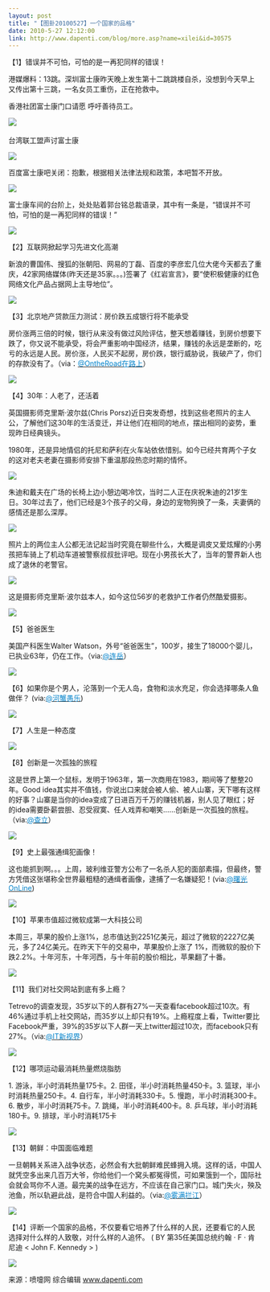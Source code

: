 ```yaml
---
layout: post
title: "【图卦20100527】一个国家的品格"
date: 2010-5-27 12:12:00
link: http://www.dapenti.com/blog/more.asp?name=xilei&id=30575
---
```


<div class="oblog_text" align="left">
<p>【1】错误并不可怕，可怕的是一再犯同样的错误！</p>
<p>港媒爆料：13跳。深圳富士康昨天晚上发生第十二跳跳楼自杀，没想到今天早上又传出第十三跳，一名女员工重伤，正在抢救中。</p>
<p>香港社团富士康门口请愿 呼吁善待员工。</p>
<p><a><img style="BORDER-BOTTOM-COLOR: #000000; BORDER-TOP-COLOR: #000000; BORDER-RIGHT-COLOR: #000000; BORDER-LEFT-COLOR: #000000" border="0" src="http://ptimg.org:88/dapenti/1051596161fa/wczugatc.jpg">　</a></p>
<p>台湾联工盟声讨富士康</p>
<p><img style="BORDER-BOTTOM-COLOR: #000000; BORDER-TOP-COLOR: #000000; BORDER-RIGHT-COLOR: #000000; BORDER-LEFT-COLOR: #000000" border="0" src="http://ptimg.org:88/dapenti/465769615aae/hdjh6wna.jpg"></p>
<p>百度富士康吧关闭：抱歉，根据相关法律法规和政策，本吧暂不开放。</p>
<p><img style="BORDER-BOTTOM-COLOR: #000000; BORDER-TOP-COLOR: #000000; BORDER-RIGHT-COLOR: #000000; BORDER-LEFT-COLOR: #000000" border="0" src="http://ptimg.org:88/dapenti/848039615b9e/9kx9e7k5.jpg"></p>
<p>富士康车间的台阶上，处处贴着郭台铭总裁语录，其中有一条是，“错误并不可怕，可怕的是一再犯同样的错误！” </p>
<p><img style="BORDER-BOTTOM-COLOR: #000000; BORDER-TOP-COLOR: #000000; BORDER-RIGHT-COLOR: #000000; BORDER-LEFT-COLOR: #000000" border="0" src="http://ptimg.org:88/dapenti/986519615c08/pz62gzig.jpg"></p>
<p>【2】互联网掀起学习先进文化高潮</p>
<p>新浪的曹国伟、搜狐的张朝阳、网易的丁磊、百度的李彦宏几位大佬今天都去了重庆，42家网络媒体(昨天还是35家。。。)签署了《红岩宣言》，要“使积极健康的红色网络文化产品占据网上主导地位”。</p>
<p><img style="BORDER-BOTTOM-COLOR: #000000; BORDER-TOP-COLOR: #000000; BORDER-RIGHT-COLOR: #000000; BORDER-LEFT-COLOR: #000000" border="0" src="http://ptimg.org:88/dapenti/897629615d9b/3kgpaovg.jpg"></p>
<p>【3】北京地产贷款压力测试：房价跌五成银行将不能承受</p>
<p>房价涨两三倍的时候，银行从来没有做过风险评估，整天想着赚钱，到房价想要下跌了，你又说不能承受，将会严重影响中国经济，结果，赚钱的永远是垄断的，吃亏的永远是人民。房价涨，人民买不起房，房价跌，银行威胁说，我破产了，你们的存款没有了。（via：<a href="http://t.sina.com.cn/1140589573"><font color="#0082cb">@OntheRoad在路上</font></a>）</p>
<p><img style="BORDER-BOTTOM-COLOR: #000000; BORDER-TOP-COLOR: #000000; BORDER-RIGHT-COLOR: #000000; BORDER-LEFT-COLOR: #000000" border="0" src="http://ptimg.org:88/dapenti/641309615e32/hxfylkz1.jpg"></p>
<p>【4】30年：人老了，还活着</p>
<p>英国摄影师克里斯·波尔兹(Chris Porsz)近日突发奇想，找到这些老照片的主人公，了解他们这30年的生活变迁，并让他们在相同的地点，摆出相同的姿势，重现昨日经典镜头。</p>
<p>1980年，还是异地情侣的托尼和萨利在火车站依依惜别。如今已经共育两个子女的这对老夫老妻在摄影师安排下重温那段热恋时期的情怀。</p>
<p><img style="BORDER-BOTTOM-COLOR: #000000; BORDER-TOP-COLOR: #000000; BORDER-RIGHT-COLOR: #000000; BORDER-LEFT-COLOR: #000000" border="0" src="http://ptimg.org:88/dapenti/259749615f8a/q1b5em7n.jpg"></p>
<p>朱迪和戴夫在广场的长椅上边小憩边喝冷饮，当时二人正在庆祝朱迪的21岁生日。30年过去了，他们已经是3个孩子的父母，身边的宠物狗换了一条，夫妻俩的感情还是那么深厚。</p>
<p><img style="BORDER-BOTTOM-COLOR: #000000; BORDER-TOP-COLOR: #000000; BORDER-RIGHT-COLOR: #000000; BORDER-LEFT-COLOR: #000000" border="0" src="http://ptimg.org:88/dapenti/051699615f8a/4sxxszp7.jpg"></p>
<p>照片上的两位主人公都无法记起当时究竟在聊些什么，大概是调皮又爱炫耀的小男孩把车骑上了机动车道被警察叔叔批评吧。现在小男孩长大了，当年的警界新人也成了退休的老警官。</p>
<p><img style="BORDER-BOTTOM-COLOR: #000000; BORDER-TOP-COLOR: #000000; BORDER-RIGHT-COLOR: #000000; BORDER-LEFT-COLOR: #000000" border="0" src="http://ptimg.org:88/dapenti/327889615f89/igxsi5om.jpg"></p>
<p>这是摄影师克里斯·波尔兹本人，如今这位56岁的老救护工作者仍然酷爱摄影。</p>
<p><img style="BORDER-BOTTOM-COLOR: #000000; BORDER-TOP-COLOR: #000000; BORDER-RIGHT-COLOR: #000000; BORDER-LEFT-COLOR: #000000" border="0" src="http://ptimg.org:88/dapenti/217909615f87/rk02iuz1.jpg"></p>
<p>【5】爸爸医生</p>
<p>美国产科医生Walter Watson，外号“爸爸医生”，100岁，接生了18000个婴儿，已执业63年，仍在工作。（via:<a href="http://t.sina.com.cn/1722229702"><font color="#0082cb">@连岳</font></a>）</p>
<p><img style="BORDER-BOTTOM-COLOR: #000000; BORDER-TOP-COLOR: #000000; BORDER-RIGHT-COLOR: #000000; BORDER-LEFT-COLOR: #000000" border="0" src="http://ptimg.org:88/dapenti/461649616985/3t7abx62.jpg"></p>
<p>【6】如果你是个男人，沦落到一个无人岛，食物和淡水充足，你会选择哪条人鱼做伴？ (via:<a href="http://t.sina.com.cn/1642351200"><font color="#0082cb">@河蟹愚乐</font></a>)</p>
<p><img style="BORDER-BOTTOM-COLOR: #000000; BORDER-TOP-COLOR: #000000; BORDER-RIGHT-COLOR: #000000; BORDER-LEFT-COLOR: #000000" border="0" src="http://ptimg.org:88/dapenti/9487596169db/cddcq7me.jpg"></p>
<p>【7】人生是一种态度</p>
<p><img style="BORDER-BOTTOM-COLOR: #000000; BORDER-TOP-COLOR: #000000; BORDER-RIGHT-COLOR: #000000; BORDER-LEFT-COLOR: #000000" border="0" src="http://ptimg.org:88/dapenti/824589616abe/6iswxaqf.jpg"></p>
<p>【8】创新是一次孤独的旅程</p>
<p>这是世界上第一个鼠标，发明于1963年，第一次商用在1983，期间等了整整20年。Good idea其实并不值钱，你说出口来就会被人偷、被人山寨，天下哪有这样的好事？山寨是当你的idea变成了日进百万千万的赚钱机器，别人见了眼红；好的idea需要卧薪尝胆、忍受寂寞、任人戏弄和嘲笑……创新是一次孤独的旅程。（via:<a href="http://t.sina.com.cn/1558226504"><font color="#0082cb">@查立</font></a>）</p>
<p><img style="BORDER-BOTTOM-COLOR: #000000; BORDER-TOP-COLOR: #000000; BORDER-RIGHT-COLOR: #000000; BORDER-LEFT-COLOR: #000000" border="0" src="http://ptimg.org:88/dapenti/408829616bce/q04459zf.jpg"></p>
<p>【9】史上最强通缉犯画像！</p>
<p>这也能抓到啊。。。上周，玻利维亚警方公布了一名杀人犯的面部素描，但最终，警方凭借这张堪称全世界最粗糙的通缉者画像，逮捕了一名嫌疑犯！(via:<a href="http://t.sina.com.cn/1711356090"><font color="#0082cb">@曙光OnLine</font></a>)</p>
<p><img style="BORDER-BOTTOM-COLOR: #000000; BORDER-TOP-COLOR: #000000; BORDER-RIGHT-COLOR: #000000; BORDER-LEFT-COLOR: #000000" border="0" src="http://ptimg.org:88/dapenti/906129616c48/jgovtf5r.jpg"></p>
<p>【10】苹果市值超过微软成第一大科技公司</p>
<p>本周三，苹果的股价上涨1%，总市值达到2251亿美元，超过了微软的2227亿美元，多了24亿美元。在昨天下午的交易中，苹果股价上涨了 1%，而微软的股价下跌2.2%。十年河东，十年河西，与十年前的股价相比，苹果翻了十番。</p>
<p><img style="BORDER-BOTTOM-COLOR: #000000; BORDER-TOP-COLOR: #000000; BORDER-RIGHT-COLOR: #000000; BORDER-LEFT-COLOR: #000000" border="0" src="http://ptimg.org:88/dapenti/908219616d75/rhggzcfd.jpg"></p>
<p>【11】我们对社交网站到底有多上瘾？</p>
<p>Tetrevo的调查发现，35岁以下的人群有27%一天查看facebook超过10次。有46%通过手机上社交网站，而35岁以上却只有19%。上瘾程度上看，Twitter要比Facebook严重，39%的35岁以下人群一天上twitter超过10次，而facebook只有27%。（via:<a href="http://t.sina.com.cn/1734236715"><font color="#0082cb">@IT新视界</font></a>）<br></p>
<p><img style="BORDER-BOTTOM-COLOR: #000000; BORDER-TOP-COLOR: #000000; BORDER-RIGHT-COLOR: #000000; BORDER-LEFT-COLOR: #000000" border="0" src="http://ptimg.org:88/dapenti/652739616e5c/2ejwhon2.jpg"></p>
<p>【12】哪项运动最消耗热量燃烧脂肪</p>
<p>1. 游泳，半小时消耗热量175卡。2. 田径，半小时消耗热量450卡。3. 篮球，半小时消耗热量250卡。4. 自行车，半小时消耗330卡。5. 慢跑，半小时消耗300卡。6. 散步，半小时消耗75卡。7. 跳绳，半小时消耗400卡。8. 乒乓球，半小时消耗180卡。9. 排球，半小时消耗175卡 </p>
<p><a><img style="BORDER-BOTTOM-COLOR: #000000; BORDER-TOP-COLOR: #000000; BORDER-RIGHT-COLOR: #000000; BORDER-LEFT-COLOR: #000000" border="0" src="http://ptimg.org:88/dapenti/142939616f14/qh6pbi3a.jpg"></a></p>
<p>【13】朝鲜：中国面临难题</p>
<p>一旦朝韩关系进入战争状态，必然会有大批朝鲜难民蜂拥入境。这样的话，中国人就凭空多出来几百万大爷，你给他们一个窝头都冤得慌，可如果饿到一个，国际社会就会骂你不人道。最完美的战争在远方，不应该在自己家门口。城门失火，殃及池鱼，所以轨避此战，是符合中国人利益的。（via:<a href="http://t.sina.com.cn/1454884585"><font color="#0082cb">@雾满拦江</font></a>）</p>
<p><img style="BORDER-BOTTOM-COLOR: #000000; BORDER-TOP-COLOR: #000000; BORDER-RIGHT-COLOR: #000000; BORDER-LEFT-COLOR: #000000" border="0" src="http://ptimg.org:88/dapenti/1256996160ce/qmgqjmii.jpg"></p>
<p>【14】评断一个国家的品格，不仅要看它培养了什么样的人民，还要看它的人民选择对什么样的人致敬，对什么样的人追怀。 ( BY 第35任美国总统约翰 · F · 肯尼迪 &lt; John F. Kennedy &gt; ) </p>
<p><img style="BORDER-BOTTOM-COLOR: #000000; BORDER-TOP-COLOR: #000000; BORDER-RIGHT-COLOR: #000000; BORDER-LEFT-COLOR: #000000" border="0" src="http://ptimg.org:88/dapenti/484149616fbf/7codthkt.jpg"></p>
<p>来源：喷嚏网 综合编辑 <a href="http://www.dapenti.com">www.dapenti.com</a></p>
</div>